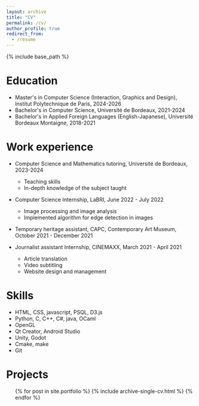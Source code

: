 ```yaml
---
layout: archive
title: "CV"
permalink: /cv/
author_profile: true
redirect_from:
  - /resume
---
```


{% include base_path %}

Education
======
* Master's in Computer Science (Interaction, Graphics and Design), Institut Polytechnique de Paris, 2024-2026
* Bachelor's in Computer Science, Université de Bordeaux, 2021-2024
* Bachelor's in Applied Foreign Languages (English-Japanese), Université Bordeaux Montaigne, 2018-2021

Work experience
======
* Computer Science and Mathematics tutoring, Université de Bordeaux, 2023-2024
  * Teaching skills
  * In-depth knowledge of the subject taught

* Computer Science Internship, LaBRI, June 2022 - July 2022
  * Image processing and image analysis
  * Implemented algorithm for edge detection in images

* Temporary heritage assistant, CAPC, Contemporary Art Museum, October 2021 - December 2021
* Journalist assistant Internship, CINEMAXX, March 2021 - April 2021
  * Article translation
  * Video subtitling
  * Website design and management
  
Skills
======
* HTML, CSS, javascript, PSQL, D3.js
* Python, C, C++, C#, java, OCaml
* OpenGL
* Qt Creator, Android Studio
* Unity, Godot
* Cmake, make
* Git

Projects
======
<ul>{% for post in site.portfolio %}
  {% include archive-single-cv.html %}
  {% endfor %}
</ul>
